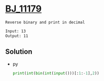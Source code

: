 # [BJ_11179](https://acmicpc.net/problem/11179)

```en
Reverse binary and print in decimal
```

```txt
Input: 13
Output: 11
```

## Solution

* py

  ```py
  print(int(bin(int(input()))[:1:-1],2))
  ```
